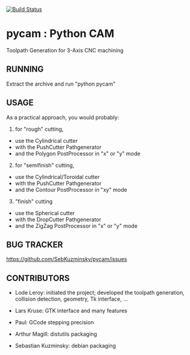 [![Build Status](https://travis-ci.org/SebKuzminsky/pycam.svg?branch=master)](https://travis-ci.org/SebKuzminsky/pycam)

pycam : Python CAM
==================

Toolpath Generation for 3-Axis CNC machining


## RUNNING

Extract the archive and run "python pycam"


## USAGE

As a practical approach, you would probably: 

1) for "rough" cutting,
* use the Cylindrical cutter 
* with the PushCutter Pathgenerator 
* and the Polygon PostProcessor in "x" or "y" mode 

2) for "semifinish" cutting,
* use the Cylindrical/Toroidal cutter 
* with the PushCutter Pathgenerator 
* and the Contour PostProcessor in "xy" mode 

3) "finish" cutting
* use the Spherical cutter 
* with the DropCutter Pathgenerator 
* and the ZigZag PostProcessor in "x" or "y" mode



## BUG TRACKER

https://github.com/SebKuzminsky/pycam/issues


## CONTRIBUTORS

* Lode Leroy: initiated the project; developed the toolpath generation,
  collision detection, geometry, Tk interface, ...

* Lars Kruse: GTK interface and many features

* Paul: GCode stepping precision

* Arthur Magill: distutils packaging

* Sebastian Kuzminsky: debian packaging

